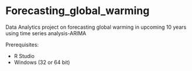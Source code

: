 # Forecasting_global_warming
Data Analytics project on forecasting global warming in upcoming 10 years using time series analysis-ARIMA 

Prerequisites:
- R Studio
- Windows (32 or 64 bit)

